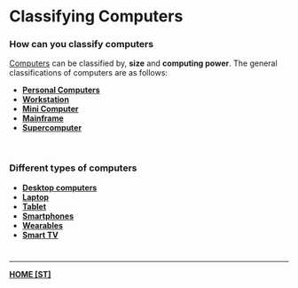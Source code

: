 # Classifying Computers
### How can you classify computers
[Computers](INTCOMPrelimCh5) can be classified by, **size** and **computing power**. The general classifications of computers are as follows:
- **[Personal Computers](STPC.md)**
- **[Workstation](STWorkstation.md)**
- **[Mini Computer](STMinicomputer.md)**
- **[Mainframe](STMainframe.md)**
- **[Supercomputer](STSupercomputer.md)**

<br>

### Different types of computers
- **[Desktop computers](STDesktop.md)**
- **[Laptop](STLaptop.md)**
- **[Tablet](STTablet.md)**
- **[Smartphones](STSmartphone.md)**
- **[Wearables](STWearables.md)**
- **[Smart TV](STSmartTV.md)**

# 
---
**[HOME [ST]](ST101.md)**